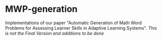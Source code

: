 # MWP-generation
Implementations of our paper "Automatic Generation of Math Word Problems for Assessing Learner Skills in Adaptive Learning Systems".
*This is not the Final Version and additions to be done*
